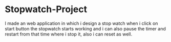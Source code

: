 # Stopwatch-Project

I made an web application in which i design a stop watch when i click on start button the stopwatch starts working and i can also pause the timer and restart from that time where i stop it, also i can reset as well.
